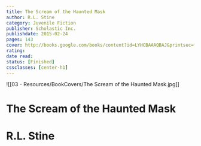 ```yaml
---
title: The Scream of the Haunted Mask 
author: R.L. Stine 
category: Juvenile Fiction 
publisher: Scholastic Inc. 
publishdate: 2015-02-24 
pages: 143 
cover: http://books.google.com/books/content?id=LYHCBAAAQBAJ&printsec=frontcover&img=1&zoom=1&edge=curl&source=gbs_api 
rating: 
date read: 
status: [Finished]
cssclasses: [center-h1]
---
```

![[03 - Resources/BookCovers/The Scream of the Haunted Mask.jpg]]
# The Scream of the Haunted Mask
# R.L. Stine